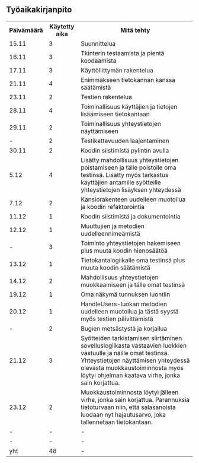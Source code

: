 ## Työaikakirjanpito
<table>
  <tr>
    <th>Päivämäärä</th>
    <th>Käytetty aika</th>
    <th>Mitä tehty</th>
  </tr>
  <tr>
    <td>15.11</td>
    <td>3</td>
    <td>Suunnittelua</td>
  </tr>
  <tr>
    <td>16.11</td>
    <td>3</td>
    <td>Tkinterin testaamista ja pientä koodaamista</td>
  </tr>
  <tr>
    <td>17.11</td>
    <td>3</td>
    <td>Käyttöliittymän rakentelua</td>
  </tr>
  <tr>
    <td>21.11</td>
    <td>4</td>
    <td>Enimmäkseen tietokannan kanssa säätämistä</td>
  </tr>
  <tr>
    <td>23.11</td>
    <td>2</td>
    <td>Testien rakentelua</td>
  </tr>
  <tr>
    <td>28.11</td>
    <td>4</td>
    <td>Toiminallisuus käyttäjien ja tietojen lisäämiseen tietokantaan</td>
  </tr>
  <tr>
    <td>29.11</td>
    <td>2</td>
    <td>Toiminallisuus yhteystietojen näyttämiseen</td>
  </tr>
  <tr>
    <td>-</td>
    <td>2</td>
    <td>Testikattavuuden laajentaminen</td>
  </tr>
  <tr>
   <tr>
    <td>30.11</td>
    <td>2</td>
    <td>Koodin siistimistä pylintin avulla</td>
  </tr>
  <tr>
    <td>5.12</td>
    <td>4</td>
    <td>Lisätty mahdollisuus yhteystietojen poistamiseen ja tälle poistolle oma testinsä. Lisätty myös tarkastus käyttäjien antamille syötteille yhteystietojen lisäyksen yhteydessä </td>
  </tr>
  <tr>
    <td>7.12</td>
    <td>2</td>
    <td>Kansiorakenteen uudelleen muotoilua ja koodin refaktorointia</td>
  </tr>
  <tr>
    <td>11.12</td>
    <td>1</td>
    <td>Koodin siistimistä ja dokumentointia</td>
  </tr>
  <tr>
    <td>12.12</td>
    <td>1</td>
    <td>Muuttujien ja metodien uudelleennimeämistä</td>
  </tr>
  <tr>
    <td>-</td>
    <td>3</td>
    <td>Toiminto yhteystietojen hakemiseen plus muuta koodin hienosäätöä</td>
  </tr>
   <tr>
    <td>13.12</td>
    <td>1</td>
    <td>Tietokantalogiikalle oma testinsä plus muuta koodin säätämistä</td>
  </tr>
  <tr>
    <td>14.12</td>
    <td>2</td>
    <td>Mahdollisuus yhteystietojen muokkaamiseen ja tälle omat testinsä</td>
  </tr>
   <tr>
    <td>19.12</td>
    <td>1</td>
    <td>Oma näkymä tunnuksen luontiin</td>
  </tr>
  <tr>
    <td>20.12</td>
    <td>1</td>
    <td>HandleUsers-luokan metodien uudelleen muotoilua ja tästä syystä myös testien päivittämistä</td>
  </tr>
  <tr>
    <td>-</td>
    <td>2</td>
    <td>Bugien metsästystä ja korjailua</td>
  </tr>
   <tr>
    <td>21.12</td>
    <td>3</td>
    <td>Syötteiden tarkistamisen siirtäminen sovelluslogiikasta vastaavien luokkien vastuulle ja näille omat testinsä. Yhteystietojen näyttämisen yhteydessä olevasta muokkaustoiminnosta myös löytyi ohjelman kaatava virhe, jonka sain korjattua.</td>
  </tr>
   <tr>
    <td>23.12</td>
    <td>2</td>
    <td>Muokkaustoiminnosta löytyi jälleen virhe, jonka sain korjattua. Parannuksia tietoturvaan niin, että salasanoista luodaan nyt hajautusarvo, joka tallennetaan tietokantaan.</td>
  </tr>
   <tr>
    <td>-</td>
    <td>-</td>
    <td>-</td>
  </tr>
  <tr>
    <td>-</td>
    <td>-</td>
    <td>-</td>
  </tr>
    <td>yht</td>
    <td>48</td>
    <td>-</td>
  </tr>
</table>
